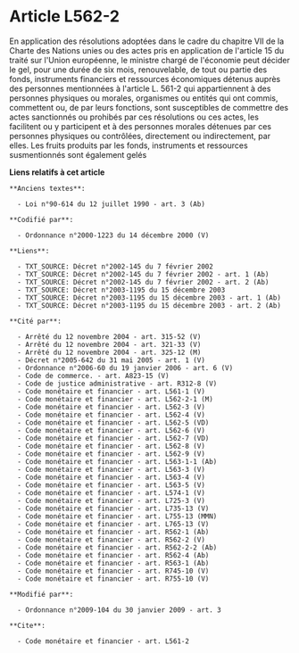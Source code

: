 # Article L562-2

En application des résolutions adoptées dans le cadre du chapitre VII de la Charte des Nations unies ou des actes pris en
application de l'article 15 du traité sur l'Union européenne, le ministre chargé de l'économie peut décider le gel, pour une
durée de six mois, renouvelable, de tout ou partie des fonds, instruments financiers et ressources économiques détenus auprès
des personnes mentionnées à l'article L. 561-2 qui appartiennent à des personnes physiques ou morales, organismes ou entités
qui ont commis, commettent ou, de par leurs fonctions, sont susceptibles de commettre des actes sanctionnés ou prohibés par
ces résolutions ou ces actes, les facilitent ou y participent et à des personnes morales détenues par ces personnes physiques
ou contrôlées, directement ou indirectement, par elles. Les fruits produits par les fonds, instruments et ressources
susmentionnés sont également gelés

**Liens relatifs à cet article**

	**Anciens textes**:

	  - Loi n°90-614 du 12 juillet 1990 - art. 3 (Ab)

	**Codifié par**:

	  - Ordonnance n°2000-1223 du 14 décembre 2000 (V)

	**Liens**:

	  - TXT_SOURCE: Décret n°2002-145 du 7 février 2002
	  - TXT_SOURCE: Décret n°2002-145 du 7 février 2002 - art. 1 (Ab)
	  - TXT_SOURCE: Décret n°2002-145 du 7 février 2002 - art. 2 (Ab)
	  - TXT_SOURCE: Décret n°2003-1195 du 15 décembre 2003
	  - TXT_SOURCE: Décret n°2003-1195 du 15 décembre 2003 - art. 1 (Ab)
	  - TXT_SOURCE: Décret n°2003-1195 du 15 décembre 2003 - art. 2 (Ab)

	**Cité par**:

	  - Arrêté du 12 novembre 2004 - art. 315-52 (V)
	  - Arrêté du 12 novembre 2004 - art. 321-33 (V)
	  - Arrêté du 12 novembre 2004 - art. 325-12 (M)
	  - Décret n°2005-642 du 31 mai 2005 - art. 1 (V)
	  - Ordonnance n°2006-60 du 19 janvier 2006 - art. 6 (V)
	  - Code de commerce. - art. A823-15 (V)
	  - Code de justice administrative - art. R312-8 (V)
	  - Code monétaire et financier - art. L561-1 (V)
	  - Code monétaire et financier - art. L562-2-1 (M)
	  - Code monétaire et financier - art. L562-3 (V)
	  - Code monétaire et financier - art. L562-4 (V)
	  - Code monétaire et financier - art. L562-5 (VD)
	  - Code monétaire et financier - art. L562-6 (V)
	  - Code monétaire et financier - art. L562-7 (VD)
	  - Code monétaire et financier - art. L562-8 (V)
	  - Code monétaire et financier - art. L562-9 (V)
	  - Code monétaire et financier - art. L563-1-1 (Ab)
	  - Code monétaire et financier - art. L563-3 (V)
	  - Code monétaire et financier - art. L563-4 (V)
	  - Code monétaire et financier - art. L563-5 (V)
	  - Code monétaire et financier - art. L574-1 (V)
	  - Code monétaire et financier - art. L725-3 (V)
	  - Code monétaire et financier - art. L735-13 (V)
	  - Code monétaire et financier - art. L755-13 (MMN)
	  - Code monétaire et financier - art. L765-13 (V)
	  - Code monétaire et financier - art. R562-1 (Ab)
	  - Code monétaire et financier - art. R562-2 (V)
	  - Code monétaire et financier - art. R562-2-2 (Ab)
	  - Code monétaire et financier - art. R562-4 (Ab)
	  - Code monétaire et financier - art. R563-1 (Ab)
	  - Code monétaire et financier - art. R745-10 (V)
	  - Code monétaire et financier - art. R755-10 (V)

	**Modifié par**:

	  - Ordonnance n°2009-104 du 30 janvier 2009 - art. 3

	**Cite**:

	  - Code monétaire et financier - art. L561-2
